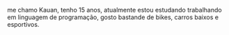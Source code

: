 me chamo Kauan, tenho 15 anos, atualmente estou estudando trabalhando em linguagem de programação, gosto bastande de bikes, carros baixos e esportivos.















<!--
**kauanoliveira041/kauanoliveira041** is a ✨ _special_ ✨ repository because its `README.md` (this file) appears on your GitHub profile.

Here are some ideas to get you started:

- 🔭 I’m currently working on ...
- 🌱 I’m currently learning ...
- 👯 I’m looking to collaborate on ...
- 🤔 I’m looking for help with ...
- 💬 Ask me about ...
- 📫 How to reach me: ...
- 😄 Pronouns: ...
- ⚡ Fun fact: ...
-->
